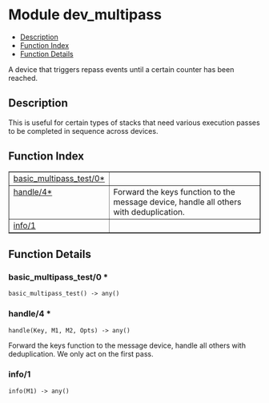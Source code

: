 

# Module dev_multipass
* [Description](#description)
* [Function Index](#index)
* [Function Details](#functions)

A device that triggers repass events until a certain counter has been
reached.

<a name="description"></a>

## Description
This is useful for certain types of stacks that need various
execution passes to be completed in sequence across devices.<a name="index"></a>

## Function Index


<table width="100%" border="1" cellspacing="0" cellpadding="2" summary="function index"><tr><td valign="top"><a href="#basic_multipass_test-0">basic_multipass_test/0*</a></td><td></td></tr><tr><td valign="top"><a href="#handle-4">handle/4*</a></td><td>Forward the keys function to the message device, handle all others
with deduplication.</td></tr><tr><td valign="top"><a href="#info-1">info/1</a></td><td></td></tr></table>


<a name="functions"></a>

## Function Details

<a name="basic_multipass_test-0"></a>

### basic_multipass_test/0 *

`basic_multipass_test() -> any()`

<a name="handle-4"></a>

### handle/4 *

`handle(Key, M1, M2, Opts) -> any()`

Forward the keys function to the message device, handle all others
with deduplication. We only act on the first pass.

<a name="info-1"></a>

### info/1

`info(M1) -> any()`

